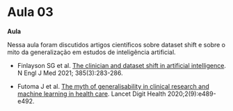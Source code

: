 # Aula 03

**Aula**

Nessa aula foram discutidos artigos científicos sobre dataset shift e sobre o mito da generalização em estudos de inteligência artificial.

* Finlayson SG et al. [The clinician and dataset shift in artificial intelligence](https://www.ncbi.nlm.nih.gov/pmc/articles/PMC8665481/). N Engl J Med 2021; 385(3):283-286.

* Futoma J et al. [The myth of generalisability in clinical research and machine learning in health care](https://www.ncbi.nlm.nih.gov/pmc/articles/PMC7444947/). Lancet Digit Health 2020;2(9):e489-e492.
